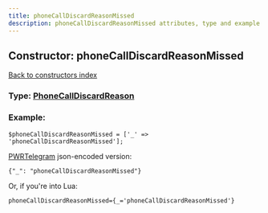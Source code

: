 ```yaml
---
title: phoneCallDiscardReasonMissed
description: phoneCallDiscardReasonMissed attributes, type and example
---
```

## Constructor: phoneCallDiscardReasonMissed  
[Back to constructors index](index.md)






### Type: [PhoneCallDiscardReason](../types/PhoneCallDiscardReason.md)


### Example:

```
$phoneCallDiscardReasonMissed = ['_' => 'phoneCallDiscardReasonMissed'];
```  

[PWRTelegram](https://pwrtelegram.xyz) json-encoded version:

```
{"_": "phoneCallDiscardReasonMissed"}
```


Or, if you're into Lua:  


```
phoneCallDiscardReasonMissed={_='phoneCallDiscardReasonMissed'}

```


